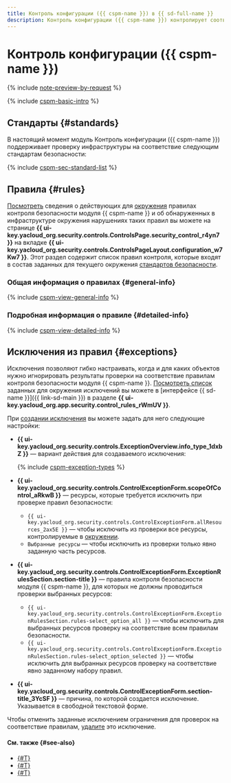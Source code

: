 ```yaml
---
title: Контроль конфигурации ({{ cspm-name }}) в {{ sd-full-name }}
description: Контроль конфигурации ({{ cspm-name }}) контролирует соответствие облачной инфраструктуры и приложений, развернутых на платформе {{ yandex-cloud }}, комплексным требованиям и лучшим практикам в сфере безопасности.
---
```


# Контроль конфигурации ({{ cspm-name }})

{% include [note-preview-by-request](../../_includes/note-preview-by-request.md) %}

{% include [cspm-basic-intro](../../_includes/security-deck/cspm-basic-intro.md) %}

## Стандарты {#standards}

В настоящий момент модуль Контроль конфигурации ({{ cspm-name }}) поддерживает проверку инфраструктуры на соответствие следующим стандартам безопасности:

{% include [cspm-sec-standard-list](../../_includes/security-deck/cspm-sec-standard-list.md) %}

## Правила {#rules}

[Посмотреть](../operations/cspm/view-rules.md) сведения о действующих для [окружения](./workspace.md) правилах контроля безопасности модуля {{ cspm-name }} и об обнаруженных в инфраструктуре окружения нарушениях таких правил вы можете на странице **{{ ui-key.yacloud_org.security.controls.ControlsPage.security_control_r4yn7 }}** на вкладке **{{ ui-key.yacloud_org.security.controls.ControlsPageLayout.configuration_w7Kw7 }}**. Этот раздел содержит список правил контроля, которые входят в состав заданных для текущего окружения [стандартов безопасности](#standards).

### Общая информация о правилах {#general-info}

{% include [cspm-view-general-info](../../_includes/security-deck/cspm-view-general-info.md) %}

### Подробная информация о правиле {#detailed-info}

{% include [cspm-view-detailed-info](../../_includes/security-deck/cspm-view-detailed-info.md) %}

## Исключения из правил {#exceptions}

Исключения позволяют гибко настраивать, когда и для каких объектов нужно игнорировать результаты проверки на соответствие правилам контроля безопасности модуля {{ cspm-name }}. [Посмотреть список](../operations/cspm/manage-exceptions.md#view-exceptions-list) заданных для окружения исключений вы можете в [интерфейсе {{ sd-name }}]({{ link-sd-main }}) в разделе **{{ ui-key.yacloud_org.app.security.control_rules_rWmUV }}**.

При [создании исключения](../operations/cspm/manage-exceptions.md#create-exception) вы можете задать для него следующие настройки:

* **{{ ui-key.yacloud_org.security.controls.ExceptionOverview.info_type_1dxbZ }}** — вариант действия для создаваемого исключения:

    {% include [cspm-exception-types](../../_includes/security-deck/cspm-exception-types.md) %}

* **{{ ui-key.yacloud_org.security.controls.ControlExceptionForm.scopeOfControl_aRkwB }}** — ресурсы, которые требуется исключить при проверке правил безопасности:

    * `{{ ui-key.yacloud_org.security.controls.ControlExceptionForm.allResources_2ax5E }}` — чтобы исключить из проверки все ресурсы, контролируемые в [окружении](./workspace.md).
    * `Выбранные ресурсы` — чтобы исключить из проверки только явно заданную часть ресурсов.
* **{{ ui-key.yacloud_org.security.controls.ControlExceptionForm.ExceptionRulesSection.section-title }}** — правила контроля безопасности модуля {{ cspm-name }}, для которых не должны проводиться проверки выбранных ресурсов:

    * `{{ ui-key.yacloud_org.security.controls.ControlExceptionForm.ExceptionRulesSection.rules-select_option_all }}` — чтобы исключить для выбранных ресурсов проверку на соответствие всем правилам безопасности.
    * `{{ ui-key.yacloud_org.security.controls.ControlExceptionForm.ExceptionRulesSection.rules-select_option_selected }}` — чтобы исключить для выбранных ресурсов проверку на соответствие явно заданному набору правил.
* **{{ ui-key.yacloud_org.security.controls.ControlExceptionForm.section-title_3YcSF }}** — причина, по которой создается исключение. Указывается в свободной текстовой форме.

Чтобы отменить заданные исключением ограничения для проверок на соответствие правилам, [удалите](../operations/cspm/manage-exceptions.md#delete-exception) это исключение.

#### См. также {#see-also}

* [{#T}](./workspace.md)
* [{#T}](../operations/cspm/view-rules.md)
* [{#T}](../operations/cspm/manage-exceptions.md)